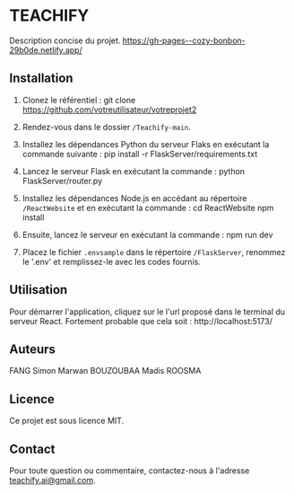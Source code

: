# TEACHIFY

Description concise du projet.
https://gh-pages--cozy-bonbon-29b0de.netlify.app/


## Installation

1. Clonez le référentiel :
git clone https://github.com/votreutilisateur/votreprojet2

2. Rendez-vous dans le dossier `/Teachify-main`.

3. Installez les dépendances Python du serveur Flaks en exécutant la commande suivante :
pip install -r FlaskServer/requirements.txt

4. Lancez le serveur Flask en exécutant la commande :
python FlaskServer/router.py

5. Installez les dépendances Node.js en accédant au répertoire `/ReactWebsite` et en exécutant la commande :
cd ReactWebsite
npm install

6. Ensuite, lancez le serveur en exécutant la commande :
npm run dev

7. Placez le fichier `.envsample` dans le répertoire `/FlaskServer`, renommez le '.env' et remplissez-le avec les codes fournis.

## Utilisation

Pour démarrer l'application, cliquez sur le l'url proposé dans le terminal du serveur React.
Fortement probable que cela soit : http://localhost:5173/

## Auteurs
FANG Simon
Marwan BOUZOUBAA
Madis ROOSMA

## Licence
Ce projet est sous licence MIT.

## Contact
Pour toute question ou commentaire, contactez-nous à l'adresse teachify.ai@gmail.com.




